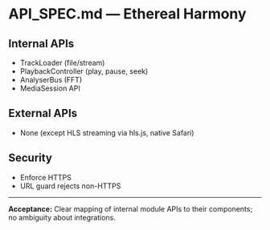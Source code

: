 # API_SPEC.md — Ethereal Harmony

## Internal APIs
- TrackLoader (file/stream)
- PlaybackController (play, pause, seek)
- AnalyserBus (FFT)
- MediaSession API

## External APIs
- None (except HLS streaming via hls.js, native Safari)

## Security
- Enforce HTTPS
- URL guard rejects non-HTTPS

---
**Acceptance:** Clear mapping of internal module APIs to their components; no ambiguity about integrations.
